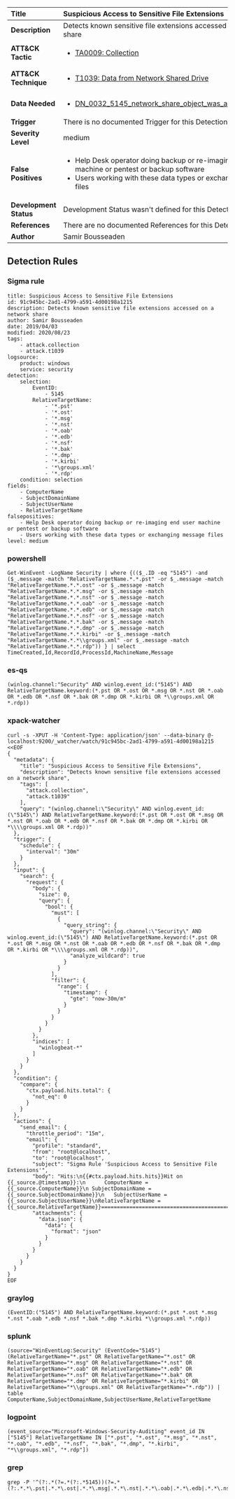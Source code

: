 | Title                    | Suspicious Access to Sensitive File Extensions       |
|:-------------------------|:------------------|
| **Description**          | Detects known sensitive file extensions accessed on a network share |
| **ATT&amp;CK Tactic**    |  <ul><li>[TA0009: Collection](https://attack.mitre.org/tactics/TA0009)</li></ul>  |
| **ATT&amp;CK Technique** | <ul><li>[T1039: Data from Network Shared Drive](https://attack.mitre.org/techniques/T1039)</li></ul>  |
| **Data Needed**          | <ul><li>[DN_0032_5145_network_share_object_was_accessed_detailed](../Data_Needed/DN_0032_5145_network_share_object_was_accessed_detailed.md)</li></ul>  |
| **Trigger**              |  There is no documented Trigger for this Detection Rule yet  |
| **Severity Level**       | medium |
| **False Positives**      | <ul><li>Help Desk operator doing backup or re-imaging end user machine or pentest or backup software</li><li>Users working with these data types or exchanging message files</li></ul>  |
| **Development Status**   |  Development Status wasn't defined for this Detection Rule yet  |
| **References**           |  There are no documented References for this Detection Rule yet  |
| **Author**               | Samir Bousseaden |


## Detection Rules

### Sigma rule

```
title: Suspicious Access to Sensitive File Extensions
id: 91c945bc-2ad1-4799-a591-4d00198a1215
description: Detects known sensitive file extensions accessed on a network share
author: Samir Bousseaden
date: 2019/04/03
modified: 2020/08/23
tags:
    - attack.collection
    - attack.t1039
logsource:
    product: windows
    service: security
detection:
    selection:
        EventID:
            - 5145
        RelativeTargetName:
            - '*.pst'
            - '*.ost'
            - '*.msg'
            - '*.nst'
            - '*.oab'
            - '*.edb'
            - '*.nsf'
            - '*.bak'
            - '*.dmp'
            - '*.kirbi'
            - '*\groups.xml'
            - '*.rdp'
    condition: selection
fields:
    - ComputerName
    - SubjectDomainName
    - SubjectUserName
    - RelativeTargetName
falsepositives:
    - Help Desk operator doing backup or re-imaging end user machine or pentest or backup software
    - Users working with these data types or exchanging message files
level: medium

```





### powershell
    
```
Get-WinEvent -LogName Security | where {(($_.ID -eq "5145") -and ($_.message -match "RelativeTargetName.*.*.pst" -or $_.message -match "RelativeTargetName.*.*.ost" -or $_.message -match "RelativeTargetName.*.*.msg" -or $_.message -match "RelativeTargetName.*.*.nst" -or $_.message -match "RelativeTargetName.*.*.oab" -or $_.message -match "RelativeTargetName.*.*.edb" -or $_.message -match "RelativeTargetName.*.*.nsf" -or $_.message -match "RelativeTargetName.*.*.bak" -or $_.message -match "RelativeTargetName.*.*.dmp" -or $_.message -match "RelativeTargetName.*.*.kirbi" -or $_.message -match "RelativeTargetName.*.*\\groups.xml" -or $_.message -match "RelativeTargetName.*.*.rdp")) } | select TimeCreated,Id,RecordId,ProcessId,MachineName,Message
```


### es-qs
    
```
(winlog.channel:"Security" AND winlog.event_id:("5145") AND RelativeTargetName.keyword:(*.pst OR *.ost OR *.msg OR *.nst OR *.oab OR *.edb OR *.nsf OR *.bak OR *.dmp OR *.kirbi OR *\\groups.xml OR *.rdp))
```


### xpack-watcher
    
```
curl -s -XPUT -H 'Content-Type: application/json' --data-binary @- localhost:9200/_watcher/watch/91c945bc-2ad1-4799-a591-4d00198a1215 <<EOF
{
  "metadata": {
    "title": "Suspicious Access to Sensitive File Extensions",
    "description": "Detects known sensitive file extensions accessed on a network share",
    "tags": [
      "attack.collection",
      "attack.t1039"
    ],
    "query": "(winlog.channel:\"Security\" AND winlog.event_id:(\"5145\") AND RelativeTargetName.keyword:(*.pst OR *.ost OR *.msg OR *.nst OR *.oab OR *.edb OR *.nsf OR *.bak OR *.dmp OR *.kirbi OR *\\\\groups.xml OR *.rdp))"
  },
  "trigger": {
    "schedule": {
      "interval": "30m"
    }
  },
  "input": {
    "search": {
      "request": {
        "body": {
          "size": 0,
          "query": {
            "bool": {
              "must": [
                {
                  "query_string": {
                    "query": "(winlog.channel:\"Security\" AND winlog.event_id:(\"5145\") AND RelativeTargetName.keyword:(*.pst OR *.ost OR *.msg OR *.nst OR *.oab OR *.edb OR *.nsf OR *.bak OR *.dmp OR *.kirbi OR *\\\\groups.xml OR *.rdp))",
                    "analyze_wildcard": true
                  }
                }
              ],
              "filter": {
                "range": {
                  "timestamp": {
                    "gte": "now-30m/m"
                  }
                }
              }
            }
          }
        },
        "indices": [
          "winlogbeat-*"
        ]
      }
    }
  },
  "condition": {
    "compare": {
      "ctx.payload.hits.total": {
        "not_eq": 0
      }
    }
  },
  "actions": {
    "send_email": {
      "throttle_period": "15m",
      "email": {
        "profile": "standard",
        "from": "root@localhost",
        "to": "root@localhost",
        "subject": "Sigma Rule 'Suspicious Access to Sensitive File Extensions'",
        "body": "Hits:\n{{#ctx.payload.hits.hits}}Hit on {{_source.@timestamp}}:\n      ComputerName = {{_source.ComputerName}}\n SubjectDomainName = {{_source.SubjectDomainName}}\n   SubjectUserName = {{_source.SubjectUserName}}\nRelativeTargetName = {{_source.RelativeTargetName}}================================================================================\n{{/ctx.payload.hits.hits}}",
        "attachments": {
          "data.json": {
            "data": {
              "format": "json"
            }
          }
        }
      }
    }
  }
}
EOF

```


### graylog
    
```
(EventID:("5145") AND RelativeTargetName.keyword:(*.pst *.ost *.msg *.nst *.oab *.edb *.nsf *.bak *.dmp *.kirbi *\\groups.xml *.rdp))
```


### splunk
    
```
(source="WinEventLog:Security" (EventCode="5145") (RelativeTargetName="*.pst" OR RelativeTargetName="*.ost" OR RelativeTargetName="*.msg" OR RelativeTargetName="*.nst" OR RelativeTargetName="*.oab" OR RelativeTargetName="*.edb" OR RelativeTargetName="*.nsf" OR RelativeTargetName="*.bak" OR RelativeTargetName="*.dmp" OR RelativeTargetName="*.kirbi" OR RelativeTargetName="*\\groups.xml" OR RelativeTargetName="*.rdp")) | table ComputerName,SubjectDomainName,SubjectUserName,RelativeTargetName
```


### logpoint
    
```
(event_source="Microsoft-Windows-Security-Auditing" event_id IN ["5145"] RelativeTargetName IN ["*.pst", "*.ost", "*.msg", "*.nst", "*.oab", "*.edb", "*.nsf", "*.bak", "*.dmp", "*.kirbi", "*\\groups.xml", "*.rdp"])
```


### grep
    
```
grep -P '^(?:.*(?=.*(?:.*5145))(?=.*(?:.*.*\.pst|.*.*\.ost|.*.*\.msg|.*.*\.nst|.*.*\.oab|.*.*\.edb|.*.*\.nsf|.*.*\.bak|.*.*\.dmp|.*.*\.kirbi|.*.*\groups\.xml|.*.*\.rdp)))'
```



